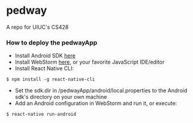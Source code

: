 # pedway
A repo for UIUC's CS428


### How to deploy the pedwayApp

- Install Android SDK [here](https://developer.android.com/studio/)
- Install WebStorm [here](https://www.jetbrains.com/webstorm/), or your favorite JavaScript IDE/editor
- Install React Native CLI:
```console
$ npm install -g react-native-cli
```
- Set the sdk.dir in /pedwayApp/android/local.properties to the Android sdk's directory on your own machine
- Add an Android configuration in WebStorm and run it, or execute:
```console
$ react-native run-android
```
